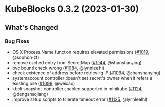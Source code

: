 # KubeBlocks 0.3.2 (2023-01-30)

## What's Changed

### Bug Fixes
- OS X Process.Name function requires elevated permissions ([#1019](https://github.com/apecloud/kubeblocks/pull/1019), @sophon-zt)
- remove cached entry from SecretMap ([#1044](https://github.com/apecloud/kubeblocks/pull/1044), @shanshanying)
- pvc bound check wrong ([#1084](https://github.com/apecloud/kubeblocks/pull/1084), @lynnleelhl)
- check existence of address before retrieving IP ([#1094](https://github.com/apecloud/kubeblocks/pull/1094), @shanshanying)
- systemaccount controller doesn't set secret's owner when it refers a existing one ([#1098](https://github.com/apecloud/kubeblocks/pull/1098), @weicao)
- kbcli snapshot-controller.enabled supported in minikube ([#1124](https://github.com/apecloud/kubeblocks/pull/1124), @dengshaojiang)
- improve setup scripts to tolerate timeout error ([#1125](https://github.com/apecloud/kubeblocks/pull/1125), @lynnleelhl)